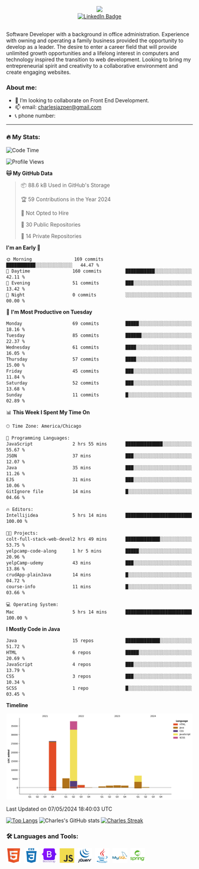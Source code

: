 <div id="header" align="center">
  <img src="https://media.giphy.com/media/O2PhyxtkFwCtUO6nen/giphy.gif" width="100"/>
</div>

<div id="badges" align="center">
  <a href="https://www.linkedin.com/in/charles-jazper/">
    <img src="https://img.shields.io/badge/LinkedIn-blue?style=for-the-badge&logo=linkedin&logoColor=white" alt="LinkedIn Badge"/>
  </a>
</div>

<div id="profile-views" align="center">
  <img src="https://komarev.com/ghpvc/?username=charlesaggasid&style=flat-square&color=blue" alt=""/>
</div>

Software Developer with a background in office administration. Experience with owning and operating a family business provided the opportunity to develop as a leader. The desire to enter a career field that will provide unlimited growth opportunities and a lifelong interest in computers and technology inspired the transition to web development. Looking to bring my entrepreneurial spirit and creativity to a collaborative environment and create engaging websites.

### About me:
- 💞️ I’m looking to collaborate on Front End Development.
- 📫 email: charlesjazper@gmail.com
- 📞 phone number: 
---
### 🔥 My Stats:
<!--START_SECTION:waka-->
![Code Time](http://img.shields.io/badge/Code%20Time-492%20hrs%2047%20mins-blue)

![Profile Views](http://img.shields.io/badge/Profile%20Views-0-blue)

**🐱 My GitHub Data** 

> 📦 88.6 kB Used in GitHub's Storage 
 > 
> 🏆 59 Contributions in the Year 2024
 > 
> 🚫 Not Opted to Hire
 > 
> 📜 30 Public Repositories 
 > 
> 🔑 14 Private Repositories 
 > 
**I'm an Early 🐤** 

```text
🌞 Morning                169 commits         ███████████░░░░░░░░░░░░░░   44.47 % 
🌆 Daytime                160 commits         ███████████░░░░░░░░░░░░░░   42.11 % 
🌃 Evening                51 commits          ███░░░░░░░░░░░░░░░░░░░░░░   13.42 % 
🌙 Night                  0 commits           ░░░░░░░░░░░░░░░░░░░░░░░░░   00.00 % 
```
📅 **I'm Most Productive on Tuesday** 

```text
Monday                   69 commits          █████░░░░░░░░░░░░░░░░░░░░   18.16 % 
Tuesday                  85 commits          ██████░░░░░░░░░░░░░░░░░░░   22.37 % 
Wednesday                61 commits          ████░░░░░░░░░░░░░░░░░░░░░   16.05 % 
Thursday                 57 commits          ████░░░░░░░░░░░░░░░░░░░░░   15.00 % 
Friday                   45 commits          ███░░░░░░░░░░░░░░░░░░░░░░   11.84 % 
Saturday                 52 commits          ███░░░░░░░░░░░░░░░░░░░░░░   13.68 % 
Sunday                   11 commits          █░░░░░░░░░░░░░░░░░░░░░░░░   02.89 % 
```


📊 **This Week I Spent My Time On** 

```text
🕑︎ Time Zone: America/Chicago

💬 Programming Languages: 
JavaScript               2 hrs 55 mins       ██████████████░░░░░░░░░░░   55.67 % 
JSON                     37 mins             ███░░░░░░░░░░░░░░░░░░░░░░   12.07 % 
Java                     35 mins             ███░░░░░░░░░░░░░░░░░░░░░░   11.26 % 
EJS                      31 mins             ███░░░░░░░░░░░░░░░░░░░░░░   10.06 % 
GitIgnore file           14 mins             █░░░░░░░░░░░░░░░░░░░░░░░░   04.66 % 

🔥 Editors: 
Intellijidea             5 hrs 14 mins       █████████████████████████   100.00 % 

🐱‍💻 Projects: 
colt-full-stack-web-devel2 hrs 49 mins       █████████████░░░░░░░░░░░░   53.75 % 
yelpcamp-code-along      1 hr 5 mins         █████░░░░░░░░░░░░░░░░░░░░   20.96 % 
yelpCamp-udemy           43 mins             ███░░░░░░░░░░░░░░░░░░░░░░   13.86 % 
crudApp-plainJava        14 mins             █░░░░░░░░░░░░░░░░░░░░░░░░   04.72 % 
course-info              11 mins             █░░░░░░░░░░░░░░░░░░░░░░░░   03.66 % 

💻 Operating System: 
Mac                      5 hrs 14 mins       █████████████████████████   100.00 % 
```

**I Mostly Code in Java** 

```text
Java                     15 repos            █████████████░░░░░░░░░░░░   51.72 % 
HTML                     6 repos             █████░░░░░░░░░░░░░░░░░░░░   20.69 % 
JavaScript               4 repos             ███░░░░░░░░░░░░░░░░░░░░░░   13.79 % 
CSS                      3 repos             ███░░░░░░░░░░░░░░░░░░░░░░   10.34 % 
SCSS                     1 repo              █░░░░░░░░░░░░░░░░░░░░░░░░   03.45 % 
```



**Timeline**

![Lines of Code chart](https://raw.githubusercontent.com/charlesaggasid/charlesaggasid/main/assets/bar_graph.png)


 Last Updated on 07/05/2024 18:40:03 UTC
<!--END_SECTION:waka-->

[![Top Langs](https://github-readme-stats.vercel.app/api/top-langs/?username=charlesaggasid&layout=compact)](https://github.com/charlesaggasid/github-readme-stats)
![Charles's GitHub stats](https://github-readme-stats.vercel.app/api?username=charlesaggasid&count_private=true&show_icons=true&theme=dracula)
[![Charles Streak](http://github-readme-streak-stats.herokuapp.com?user=charlesaggasid&theme=dark&background=000000)](https://git.io/streak-stats)


### 🛠️  Languages and Tools:
<div>
<img src="https://github.com/devicons/devicon/blob/master/icons/html5/html5-original.svg" title="HTML5" alt="HTML" width="40" height="40"/>&nbsp;
<img src="https://github.com/devicons/devicon/blob/master/icons/css3/css3-plain-wordmark.svg"  title="CSS3" alt="CSS" width="40" height="40"/>&nbsp;
<img src="https://github.com/devicons/devicon/blob/master/icons/bootstrap/bootstrap-original-wordmark.svg"  title="Bootstrap" alt="Bootstrap" width="40" height="40"/>&nbsp;
<img src="https://github.com/devicons/devicon/blob/master/icons/javascript/javascript-original.svg" title="JavaScript" alt="JavaScript" width="40" height="40"/>&nbsp;
  <img src="https://github.com/devicons/devicon/blob/master/icons/jquery/jquery-original-wordmark.svg" title="jQuery" alt="jQuery" width="40" height="40"/>&nbsp;
<img src="https://github.com/devicons/devicon/blob/master/icons/java/java-original.svg" title="Java"  alt="Java" width="40" height="40"/>&nbsp;
<img src="https://github.com/devicons/devicon/blob/master/icons/mysql/mysql-original-wordmark.svg" title="MySQL"  alt="MySQL" width="40" height="40"/>&nbsp;
<img src="https://github.com/devicons/devicon/blob/master/icons/spring/spring-original-wordmark.svg" title="Spring"  alt="Spring" width="40" height="40"/>&nbsp;  
</div>
<!---
charlesaggasid/charlesaggasid is a ✨ special ✨ repository because its `README.md` (this file) appears on your GitHub profile.
You can click the Preview link to take a look at your changes.
--->
